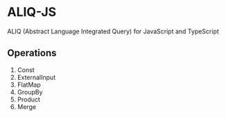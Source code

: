 # ALIQ-JS
ALIQ (Abstract Language Integrated Query) for JavaScript and TypeScript

## Operations

1. Const
1. ExternalInput
1. FlatMap
1. GroupBy
1. Product
1. Merge
